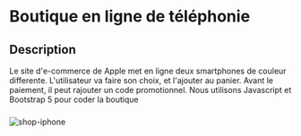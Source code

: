 # Boutique en ligne de téléphonie

## Description
Le site d'e-commerce de Apple met en ligne deux smartphones de couleur differente. L'utilisateur va faire son choix, et l'ajouter au panier. Avant le paiement, il peut rajouter un code promotionnel.
Nous utilisons Javascript et Bootstrap 5 pour coder la boutique

###
![shop-iphone](https://github.com/Soulman2131/shop-phone/assets/109850920/de34bc32-cef0-4252-b6da-803a7bc93b29)
